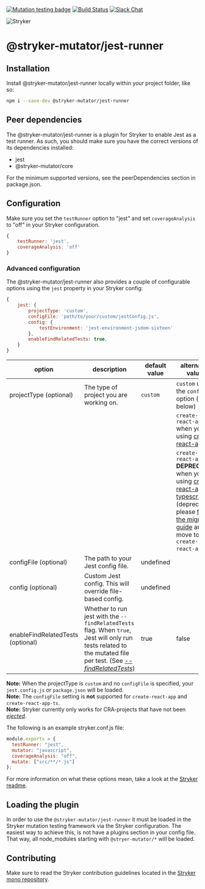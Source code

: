 [![Mutation testing badge](https://img.shields.io/endpoint?style=flat&url=https%3A%2F%2Fbadge-api.stryker-mutator.io%2Fgithub.com%2Fstryker-mutator%2Fstryker%2Fmaster%3Fmodule%3Djest-runner)](https://dashboard.stryker-mutator.io/reports/github.com/stryker-mutator/stryker/master?module=jest-runner)
[![Build Status](https://github.com/stryker-mutator/stryker/workflows/CI/badge.svg)](https://github.com/stryker-mutator/stryker/actions?query=workflow%3ACI+branch%3Amaster)
[![Slack Chat](https://img.shields.io/badge/slack-chat-brightgreen.svg?logo=slack)](https://join.slack.com/t/stryker-mutator/shared_invite/enQtOTUyMTYyNTg1NDQ0LTU4ODNmZDlmN2I3MmEyMTVhYjZlYmJkOThlNTY3NTM1M2QxYmM5YTM3ODQxYmJjY2YyYzllM2RkMmM1NjNjZjM)

![Stryker](https://github.com/stryker-mutator/stryker/raw/master/stryker-80x80.png)

# @stryker-mutator/jest-runner

## Installation
Install @stryker-mutator/jest-runner locally within your project folder, like so:

```bash
npm i --save-dev @stryker-mutator/jest-runner
```

## Peer dependencies
The @stryker-mutator/jest-runner is a plugin for Stryker to enable Jest as a test runner. As such, you should make sure you have the correct versions of its dependencies installed:

- jest
- @stryker-mutator/core

For the minimum supported versions, see the peerDependencies section in package.json.

## Configuration
Make sure you set the `testRunner` option to "jest" and set `coverageAnalysis` to "off" in your Stryker configuration.

```javascript
{
    testRunner: 'jest',
    coverageAnalysis: 'off'
}
```

### Advanced configuration
The @stryker-mutator/jest-runner also provides a couple of configurable options using the `jest` property in your Stryker config:

```javascript
{
    jest: {
        projectType: 'custom',
        configFile: 'path/to/your/custom/jestConfig.js',
        config: {
            testEnvironment: 'jest-environment-jsdom-sixteen'
        },
        enableFindRelatedTests: true,
    }
}
```

| option | description | default value | alternative values |
|----|----|----|---|
| projectType (optional) | The type of project you are working on. | `custom` | `custom` uses the `config` option (see below)|
| | | | `create-react-app` when you are using [create-react-app](https://github.com/facebook/create-react-app) |
| | | | `create-react-app-ts` **DEPRECATED** when you are using [create-react-app-typescript](https://github.com/wmonk/create-react-app-typescript) (deprecated, please [follow the migration guide](https://create-react-app.dev/docs/adding-typescript/) and move to `create-react-app`) |
| configFile (optional) | The path to your Jest config file. | undefined | |
| config (optional) | Custom Jest config. This will override file-based config. | undefined | |
| enableFindRelatedTests (optional) | Whether to run jest with the `--findRelatedTests` flag. When `true`, Jest will only run tests related to the mutated file per test. (See [_--findRelatedTests_](https://jestjs.io/docs/en/cli.html#findrelatedtests-spaceseparatedlistofsourcefiles))  | true | false |

**Note:** When the projectType is `custom` and no `configFile` is specified, your `jest.config.js` or `package.json` will be loaded. \
**Note:** The `configFile` setting is **not** supported for `create-react-app` and `create-react-app-ts`. \
**Note:** Stryker currently only works for CRA-projects that have not been [_ejected_](https://github.com/facebook/create-react-app/blob/master/packages/react-scripts/template/README.md#npm-run-eject).

The following is an example stryker.conf.js file:

```javascript
module.exports = {
  testRunner: "jest",
  mutator: "javascript",
  coverageAnalysis: "off",
  mutate: ["src/**/*.js"]
};
```

For more information on what these options mean, take a look at the [Stryker readme](https://github.com/stryker-mutator/stryker/blob/master/packages/core/README.md#available-options).

## Loading the plugin
In order to use the `@stryker-mutator/jest-runner` it must be loaded in the Stryker mutation testing framework via the Stryker configuration. The easiest way to achieve this, is not have a plugins section in your config file. That way, all node_modules starting with `@stryer-mutator/*` will be loaded.

## Contributing
Make sure to read the Stryker contribution guidelines located in the [Stryker mono repository](https://github.com/stryker-mutator/stryker/blob/master/CONTRIBUTING.md).

